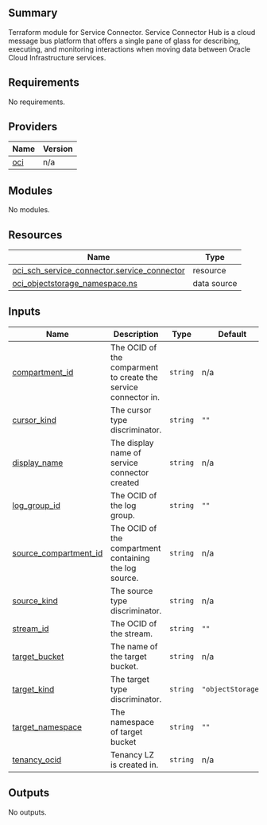 ## Summary
Terraform module for Service Connector.
Service Connector Hub is a cloud message bus
platform that offers a single pane of glass for describing,
executing, and monitoring interactions when moving data between
Oracle Cloud Infrastructure services.

<!-- BEGIN_TF_DOCS -->
## Requirements

No requirements.

## Providers

| Name | Version |
|------|---------|
| <a name="provider_oci"></a> [oci](#provider\_oci) | n/a |

## Modules

No modules.

## Resources

| Name | Type |
|------|------|
| [oci_sch_service_connector.service_connector](https://registry.terraform.io/providers/oracle/oci/latest/docs/resources/sch_service_connector) | resource |
| [oci_objectstorage_namespace.ns](https://registry.terraform.io/providers/oracle/oci/latest/docs/data-sources/objectstorage_namespace) | data source |

## Inputs

| Name | Description | Type | Default | Required |
|------|-------------|------|---------|:--------:|
| <a name="input_compartment_id"></a> [compartment\_id](#input\_compartment\_id) | The OCID of the comparment to create the service connector in. | `string` | n/a | yes |
| <a name="input_cursor_kind"></a> [cursor\_kind](#input\_cursor\_kind) | The cursor type discriminator. | `string` | `""` | no |
| <a name="input_display_name"></a> [display\_name](#input\_display\_name) | The display name of service connector created | `string` | n/a | yes |
| <a name="input_log_group_id"></a> [log\_group\_id](#input\_log\_group\_id) | The OCID of the log group. | `string` | `""` | no |
| <a name="input_source_compartment_id"></a> [source\_compartment\_id](#input\_source\_compartment\_id) | The OCID of the compartment containing the log source. | `string` | n/a | yes |
| <a name="input_source_kind"></a> [source\_kind](#input\_source\_kind) | The source type discriminator. | `string` | n/a | yes |
| <a name="input_stream_id"></a> [stream\_id](#input\_stream\_id) | The OCID of the stream. | `string` | `""` | no |
| <a name="input_target_bucket"></a> [target\_bucket](#input\_target\_bucket) | The name of the target bucket. | `string` | n/a | yes |
| <a name="input_target_kind"></a> [target\_kind](#input\_target\_kind) | The target type discriminator. | `string` | `"objectStorage"` | no |
| <a name="input_target_namespace"></a> [target\_namespace](#input\_target\_namespace) | The namespace of target bucket | `string` | `""` | no |
| <a name="input_tenancy_ocid"></a> [tenancy\_ocid](#input\_tenancy\_ocid) | Tenancy LZ is created in. | `string` | n/a | yes |

## Outputs

No outputs.
<!-- END_TF_DOCS -->    